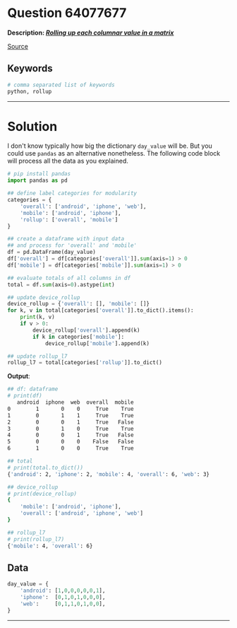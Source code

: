 # Question 64077677

**Description: [_Rolling up each columnar value in a matrix_][#Q]**

[Source][#Q]

[#Q]: https://stackoverflow.com/questions/64077677/rolling-up-each-columnar-value-in-a-matrix/64099937#64099937

## Keywords

```bash
# comma separated list of keywords
python, rollup
```

---

# Solution

I don't know typically how big the dictionary `day_value` will be. But you could use `pandas` as an alternative nonetheless. The following code block will process all the data as you explained.

```python
# pip install pandas
import pandas as pd

## define label categories for modularity
categories = {
    'overall': ['android', 'iphone', 'web'], 
    'mobile': ['android', 'iphone'], 
    'rollup': ['overall', 'mobile']  
}

## create a dataframe with input data
## and process for 'overall' and 'mobile'
df = pd.DataFrame(day_value)
df['overall'] = df[categories['overall']].sum(axis=1) > 0
df['mobile'] = df[categories['mobile']].sum(axis=1) > 0

## evaluate totals of all columns in df
total = df.sum(axis=0).astype(int)

## update device_rollup
device_rollup = {'overall': [], 'mobile': []}
for k, v in total[categories['overall']].to_dict().items(): 
    print(k, v)
    if v > 0:
        device_rollup['overall'].append(k)
        if k in categories['mobile']:
            device_rollup['mobile'].append(k) 

## update rollup_l7
rollup_l7 = total[categories['rollup']].to_dict()
```

**Output**: 

```bash
## df: dataframe
# print(df)
   android  iphone  web  overall  mobile
0        1       0    0     True    True
1        0       1    1     True    True
2        0       0    1     True   False
3        0       1    0     True    True
4        0       0    1     True   False
5        0       0    0    False   False
6        1       0    0     True    True

## total
# print(total.to_dict())
{'android': 2, 'iphone': 2, 'mobile': 4, 'overall': 6, 'web': 3}

## device_rollup
# print(device_rollup)
{
    'mobile': ['android', 'iphone'], 
    'overall': ['android', 'iphone', 'web']
}

## rollup_l7
# print(rollup_l7)
{'mobile': 4, 'overall': 6}
```

## Data

```python
day_value = {
    'android': [1,0,0,0,0,0,1],
    'iphone':  [0,1,0,1,0,0,0],
    'web':     [0,1,1,0,1,0,0],
}
```

---
